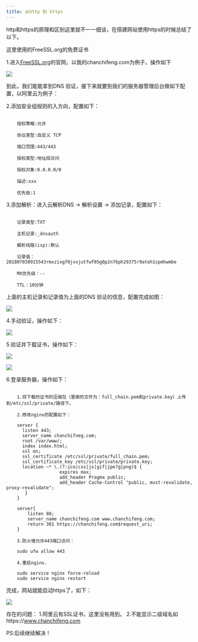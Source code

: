 ```yaml
---
title: 从http 到 https
---
```


http和https的原理和区别这里就不一一细谈，在搭建网站使用https的时候总结了以下。

这里使用的FreeSSL.org的免费证书

1.进入[FreeSSL.org](https://freessl.org/)的官网，以我的chanchifeng.com为例子，操作如下

![](../http-https/createSSL.gif)

到此，我们能能拿到DNS 验证，接下来就要到我们的服务器管理后台做如下配置，以阿里云为例子：

2.添加安全组规则的入方向，配置如下：

```

	授权策略:允许
	
	协议类型:自定义 TCP
	
	端口范围:443/443
	
	授权类型:地址段访问
	
	授权对象:0.0.0.0/0
	
	描述:xxx
	
	优先级:1

```

3.添加解析：进入云解析DNS -> 解析设置 -> 添加记录，配置如下：

```

	记录类型:TXT
	
	主机记录:_dnsauth
	
	解析线路(isp):默认
	
	记录值：201807030915543rmxzixgf0jvxjutfwf05g0p2n76ph29375r9ateh1spmhwmbe
	
	MX优先级：--
	
	TTL：10分钟

```

上面的主机记录和记录值为上面的DNS 验证的信息，配置完成如图：

![](../http-https/20180704170706.png)

4.手动验证，操作如下：

![](../http-https/checkSSL.gif)

5.验证并下载证书，操作如下：

![](../http-https/lookSSL.gif)

![](../http-https/20180704173153.png)

6.登录服务器，操作如下：

```

	1.将下载的证书的压缩包（里面的文件为：full_chain.pem和private.key）上传到/etc/ssl/private/路径下。
	
	2.修改nginx的配置如下：

	server {
	  listen 443;
	  server_name chanchifneg.com;
	  root /var/www/;
	  index index.html;
	  ssl on;
	  ssl_certificate /etc/ssl/private/full_chain.pem;
	  ssl_certificate_key /etc/ssl/private/private.key;
	  location ~* \.(?:ico|css|js|gif|jpe?g|png)$ {
	                expires max;
	                add_header Pragma public;
	                add_header Cache-Control "public, must-revalidate, proxy-revalidate";
	   }
	}
	
	server{
	    listen 80;
	    server_name chanchifeng.com www.chanchifeng.com;
	    return 301 https://chanchifeng.com$request_uri;
	}

	3.防火墙允许443端口访问：

	sudo ufw allow 443

	4.重启nginx.

	sudo service nginx force-reload
	sudo service nginx restart

```

完成，网站就能启动https了，如下：

![](../http-https/20180704174224.png)

存在的问题：
	1.阿里云有SSL证书，这里没有用到。
	2.不能显示二级域名如https://www.chanchifeng.com

PS:后续继续解决！